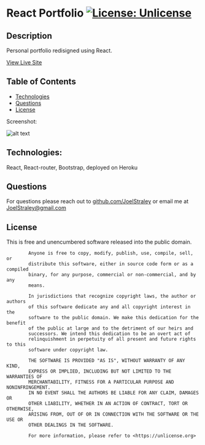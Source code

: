 # React Portfolio [![License: Unlicense](https://img.shields.io/badge/license-Unlicense-blue.svg)](http://unlicense.org/)

## Description
Personal portfolio redisigned using React.

[View Live Site](https://joelstraley.github.io/React-Portfolio/)
## Table of Contents

* [Technologies](#Technologies)
* [Questions](#Questions)
* [License](#License)

Screenshot: 

![alt text](https://github.com/Joelstraley/React-Portfolio/blob/master/public/React%20Portfolio%20-%20About%20Me.png?raw=true)

## <a name="Technologies">Technologies:</a>
React, React-router, Bootstrap, deployed on Heroku

## <a name="Questions">Questions</a>
For questions please reach out to [github.com/JoelStraley](github.com/JoelStraley) 
or email me at [JoelStraley@gmail.com](mailto:JoelStraley@gmail.com)

## <a name="License">License</a>
This is free and unencumbered software released into the public domain.
    
            Anyone is free to copy, modify, publish, use, compile, sell, or
            distribute this software, either in source code form or as a compiled
            binary, for any purpose, commercial or non-commercial, and by any
            means.
            
            In jurisdictions that recognize copyright laws, the author or authors
            of this software dedicate any and all copyright interest in the
            software to the public domain. We make this dedication for the benefit
            of the public at large and to the detriment of our heirs and
            successors. We intend this dedication to be an overt act of
            relinquishment in perpetuity of all present and future rights to this
            software under copyright law.
            
            THE SOFTWARE IS PROVIDED "AS IS", WITHOUT WARRANTY OF ANY KIND,
            EXPRESS OR IMPLIED, INCLUDING BUT NOT LIMITED TO THE WARRANTIES OF
            MERCHANTABILITY, FITNESS FOR A PARTICULAR PURPOSE AND NONINFRINGEMENT.
            IN NO EVENT SHALL THE AUTHORS BE LIABLE FOR ANY CLAIM, DAMAGES OR
            OTHER LIABILITY, WHETHER IN AN ACTION OF CONTRACT, TORT OR OTHERWISE,
            ARISING FROM, OUT OF OR IN CONNECTION WITH THE SOFTWARE OR THE USE OR
            OTHER DEALINGS IN THE SOFTWARE.
            
            For more information, please refer to <https://unlicense.org>


